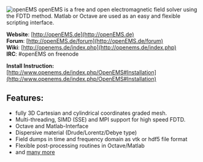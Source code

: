  ![openEMS](https://raw.github.com/thliebig/openEMS-Project/master/other/openEMS.png "openEMS")
openEMS is a free and open electromagnetic field solver using the FDTD method. Matlab or Octave are used as an easy and flexible scripting interface.<br />

**Website**: [http://openEMS.de](http://openEMS.de)<br />
**Forum**: [http://openEMS.de/forum](http://openEMS.de/forum)<br />
**Wiki**: [http://openems.de/index.php](http://openems.de/index.php)<br />
**IRC**: #openEMS on freenode <br />

**Install Instruction:** [http://www.openems.de/index.php/OpenEMS#Installation](http://www.openems.de/index.php/OpenEMS#Installation)<br />

## Features:
+ fully 3D Cartesian and cylindrical coordinates graded mesh.
+ Multi-threading, SIMD (SSE) and MPI support for high speed FDTD.
+ Octave and Matlab-Interface
+ Dispersive material (Drude/Lorentz/Debye type)
+ Field dumps in time and frequency domain as vtk or hdf5 file format
+ Flexible post-processing routines in Octave/Matlab
+ and [many more](http://openems.de/index.php/OpenEMS#Features)
